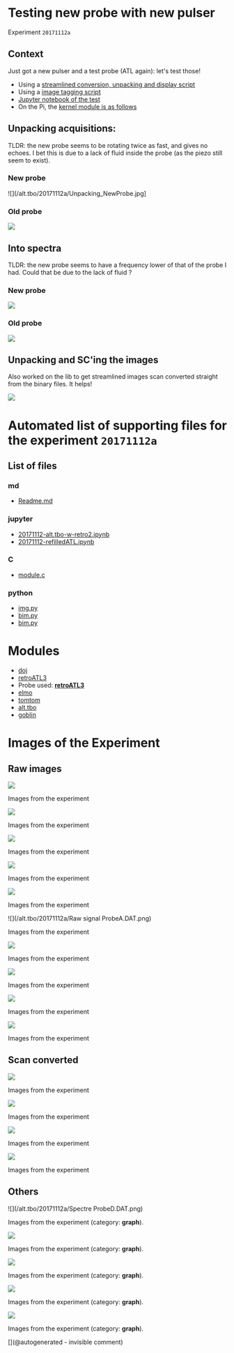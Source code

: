 # Testing new probe with new pulser 

Experiment `20171112a`

## Context

Just got a new pulser and a test probe (ATL again): let's test those!

* Using a [streamlined conversion, unpacking and display script](/alt.tbo/20171112a/bim.py)
* Using a [image tagging script](/alt.tbo/20171112a/img.py)
* [Jupyter notebook of the test](/alt.tbo/20171112a/20171112-alt.tbo-w-retro2.ipynb)
* On the Pi, the [kernel module is as follows](/alt.tbo/20171112a/module.c)

## Unpacking acquisitions:

TLDR: the new probe seems to be rotating  twice as fast, and gives no echoes. I bet this is due to a lack of fluid inside the probe (as the piezo still seem to exist).

### New probe

![](/alt.tbo/20171112a/Unpacking_NewProbe.jpg]

### Old probe

![](/alt.tbo/20171112a/Unpacking_ProbeC.jpg)

## Into spectra

TLDR: the new probe seems to have a frequency lower of that of the probe I had. Could that be due to the lack of fluid ?

### New probe

![](/alt.tbo/20171112a/Spectre_NewProbe.DAT.png)

### Old probe

![](/alt.tbo/20171112a/Spectre_ProbeA.DAT.png)

## Unpacking and SC'ing the images

Also worked on the lib to get streamlined images scan converted straight from the binary files. It helps!

![](/alt.tbo/20171112a/ImagesIn_ProbeC.jpg)






# Automated list of supporting files for the __experiment `20171112a`__

## List of files

### md

* [Readme.md](/alt.tbo/20171112a/Readme.md)


### jupyter

* [20171112-alt.tbo-w-retro2.ipynb](/alt.tbo/20171112a/20171112-alt.tbo-w-retro2.ipynb)
* [20171112-refilledATL.ipynb](/alt.tbo/20171112b/20171112-refilledATL.ipynb)


### C

* [module.c](/alt.tbo/20171112a/module.c)


### python

* [img.py](/alt.tbo/20171112a/img.py)
* [bim.py](/alt.tbo/20171112b/bim.py)
* [bim.py](/alt.tbo/20171112a/bim.py)





# Modules

* [doj](/doj/)
* [retroATL3](/retroATL3/)
* Probe used: __[retroATL3](/include/probes/auto/retroATL3.md)__
* [elmo](/elmo/)
* [tomtom](/tomtom/)
* [alt.tbo](/alt.tbo/)
* [goblin](/goblin/)




# Images of the Experiment

## Raw images

![](/alt.tbo/20171112a/Unpacking_ProbeC.jpg)

Images from the experiment

![](/alt.tbo/20171112a/Unpacking_ProbeB.jpg)

Images from the experiment

![](/alt.tbo/20171112a/Unpacking_NewProbe.jpg)

Images from the experiment

![](/alt.tbo/20171112a/Unpacking_ProbeA.jpg)

Images from the experiment

![](/alt.tbo/20171112a/Unpacking_ProbeD.jpg)

Images from the experiment

![](/alt.tbo/20171112a/Raw signal ProbeA.DAT.png)

Images from the experiment

![](/alt.tbo/20171112a/Raw_signal_ProbeD.DAT.png)

Images from the experiment

![](/alt.tbo/20171112a/Raw_signal_ProbeB.DAT.png)

Images from the experiment

![](/alt.tbo/20171112a/Raw_signal_NewProbe.DAT.png)

Images from the experiment

![](/alt.tbo/20171112a/Raw_signal_ProbeC.DAT.png)

Images from the experiment

## Scan converted

![](/alt.tbo/20171112a/ImagesIn_ProbeB.jpg)

Images from the experiment

![](/alt.tbo/20171112a/ImagesIn_ProbeD.jpg)

Images from the experiment

![](/alt.tbo/20171112a/ImagesIn_ProbeA.jpg)

Images from the experiment

![](/alt.tbo/20171112a/ImagesIn_ProbeC.jpg)

Images from the experiment

## Others

![](/alt.tbo/20171112a/Spectre ProbeD.DAT.png)

Images from the experiment (category: __graph__).

![](/alt.tbo/20171112a/Spectre_ProbeA.DAT.png)

Images from the experiment (category: __graph__).

![](/alt.tbo/20171112a/Spectre_ProbeC.DAT.png)

Images from the experiment (category: __graph__).

![](/alt.tbo/20171112a/Spectre_ProbeB.DAT.png)

Images from the experiment (category: __graph__).

![](/alt.tbo/20171112a/Spectre_NewProbe.DAT.png)

Images from the experiment (category: __graph__).










[](@autogenerated - invisible comment)